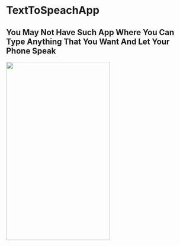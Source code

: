 # TextToSpeachApp

<h2> You May Not Have Such App Where You Can Type Anything That You Want And Let Your Phone Speak </h2>

<img src="https://user-images.githubusercontent.com/83058841/124290805-812e1380-db71-11eb-9495-0c57e1046405.png" width="280" height="480">

  
